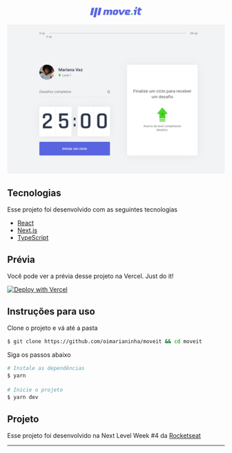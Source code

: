 <p align="center">
  <img alt="Moveit" src="./public/logo-full.svg" width="120px">
</p>

<p align="center">
  <img alt="Modelo da aplicação" src="./public/versao1.png">
</p>

## Tecnologias

Esse projeto foi desenvolvido com as seguintes tecnologias

- [React](https://reactjs.org)
- [Next.js](https://nextjs.org/)
- [TypeScript](https://www.typescriptlang.org/)

## Prévia

Você pode ver a prévia desse projeto na Vercel. Just do it!

[![Deploy with Vercel](https://vercel.com/button)](https://moveit-oimarianinha.vercel.app/)

## Instruções para uso

Clone o projeto e vá até a pasta

```bash
$ git clone https://github.com/oimarianinha/moveit && cd moveit
```

Siga os passos abaixo
```bash
# Instale as dependências
$ yarn

# Inicie o projeto
$ yarn dev
```
## Projeto

Esse projeto foi desenvolvido na Next Level Week #4 da [Rocketseat](https://rocketseat.com.br/) 

---
